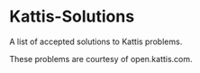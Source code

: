 # Kattis-Solutions

A list of accepted solutions to Kattis problems. 

These problems are courtesy of open.kattis.com.

